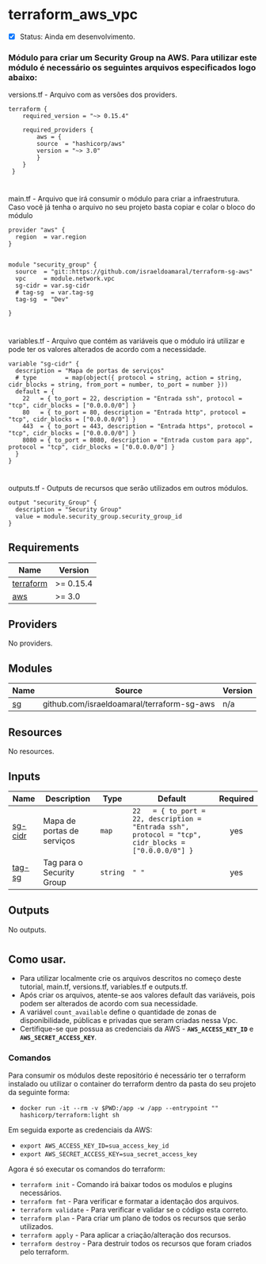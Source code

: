 # terraform_aws_vpc
- [x] Status:  Ainda em desenvolvimento.
###
### Módulo para criar um Security Group na AWS. Para utilizar este módulo é necessário os seguintes arquivos especificados logo abaixo:

   <summary>versions.tf - Arquivo com as versões dos providers.</summary>

```hcl
terraform {
    required_version = "~> 0.15.4"

    required_providers {
        aws = {
        source  = "hashicorp/aws"
        version = "~> 3.0"
        }
    }
 }
```
#
<summary>main.tf - Arquivo que irá consumir o módulo para criar a infraestrutura. Caso você já tenha o arquivo no seu projeto basta copiar e colar o bloco do módulo </summary>

```hcl
provider "aws" {
  region  = var.region
}


module "security_group" {
  source  = "git::https://github.com/israeldoamaral/terraform-sg-aws"
  vpc     = module.network.vpc
  sg-cidr = var.sg-cidr
  # tag-sg  = var.tag-sg
  tag-sg  = "Dev"

}

```
#
<summary>variables.tf - Arquivo que contém as variáveis que o módulo irá utilizar e pode ter os valores alterados de acordo com a necessidade.</summary>

```hcl
variable "sg-cidr" {
  description = "Mapa de portas de serviços"
  # type        = map(object({ protocol = string, action = string, cidr_blocks = string, from_port = number, to_port = number }))
  default = {
    22   = { to_port = 22, description = "Entrada ssh", protocol = "tcp", cidr_blocks = ["0.0.0.0/0"] }
    80   = { to_port = 80, description = "Entrada http", protocol = "tcp", cidr_blocks = ["0.0.0.0/0"] }
    443  = { to_port = 443, description = "Entrada https", protocol = "tcp", cidr_blocks = ["0.0.0.0/0"] }
    8080 = { to_port = 8080, description = "Entrada custom para app", protocol = "tcp", cidr_blocks = ["0.0.0.0/0"] }
  }
}

```
#
<summary>outputs.tf - Outputs de recursos que serão utilizados em outros módulos.</summary>

```hcl
output "security_Group" {
  description = "Security Group"
  value = module.security_group.security_group_id
}

```

## Requirements

| Name | Version |
|------|---------|
| <a name="requirement_terraform"></a> [terraform](#requirement\_terraform) | >= 0.15.4 |
| <a name="requirement_aws"></a> [aws](#requirement\_aws) | >= 3.0 |

## Providers

No providers.

## Modules

| Name | Source | Version |
|------|--------|---------|
| <a name="module_sg"></a> [sg](#module\_sg) | github.com/israeldoamaral/terraform-sg-aws | n/a |

## Resources

No resources.

## Inputs

| Name | Description | Type | Default | Required |
|------|-------------|------|---------|:--------:|
| <a name="input_cidr"></a> [sg-cidr](#input\_sg-cidr) | Mapa de portas de serviços | `map` | `22   = { to_port = 22, description = "Entrada ssh", protocol = "tcp", cidr_blocks = ["0.0.0.0/0"] }` | yes |
| <a name="input_tag-sg"></a> [tag-sg](#input\_tag-sg) | Tag para o Security Group | `string` | `" "` | yes |


## Outputs

No outputs.
#
## Como usar.
  - Para utilizar localmente crie os arquivos descritos no começo deste tutorial, main.tf, versions.tf, variables.tf e outputs.tf.
  - Após criar os arquivos, atente-se aos valores default das variáveis, pois podem ser alterados de acordo com sua necessidade. 
  - A variável `count_available` define o quantidade de zonas de disponibilidade, públicas e privadas que seram criadas nessa Vpc.
  - Certifique-se que possua as credenciais da AWS - **`AWS_ACCESS_KEY_ID`** e **`AWS_SECRET_ACCESS_KEY`**.

### Comandos
Para consumir os módulos deste repositório é necessário ter o terraform instalado ou utilizar o container do terraform dentro da pasta do seu projeto da seguinte forma:

* `docker run -it --rm -v $PWD:/app -w /app --entrypoint "" hashicorp/terraform:light sh` 
    
Em seguida exporte as credenciais da AWS:

* `export AWS_ACCESS_KEY_ID=sua_access_key_id`
* `export AWS_SECRET_ACCESS_KEY=sua_secret_access_key`
    
Agora é só executar os comandos do terraform:

* `terraform init` - Comando irá baixar todos os modulos e plugins necessários.
* `terraform fmt` - Para verificar e formatar a identação dos arquivos.
* `terraform validate` - Para verificar e validar se o código esta correto.
* `terraform plan` - Para criar um plano de todos os recursos que serão utilizados.
* `terraform apply` - Para aplicar a criação/alteração dos recursos. 
* `terraform destroy` - Para destruir todos os recursos que foram criados pelo terraform. 
